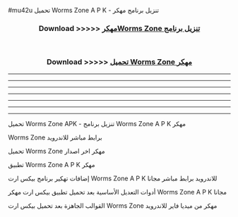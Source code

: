#mu42u تحميل Worms Zone  A P K - تنزيل برنامج مهكر



<div align="center">
<h3>Download >>>>> <a href="https://runaway1.web.app/?sq=Worms Zone ">مهكرWorms Zone  تنزيل برنامج</a></h3><br>

<h3>Download >>>>> <a href="https://runaway1.web.app/?sq=Worms Zone ">تحميل Worms Zone  مهكر</a></h3>
</div>


----------------------------------------------------------

----------------------------------------------------------

----------------------------------------------------------

----------------------------------------------------------

----------------------------------------------------------

----------------------------------------------------------

----------------------------------------------------------

تحميل Worms Zone  APK - تنزيل برنامج Worms Zone  A P K مهكر

Worms Zone  برابط مباشر للاندرويد

تحميل Worms Zone  مهكر اخر اصدار

تطبيق Worms Zone  A P K مهكر

إضافات تهكير برنامج بيكس ارت Worms Zone  A P K للاندرويد برابط مباشر مجانا

أدوات التعديل الأساسية بعد تحميل تطبيق بيكس ارت مهكر Worms Zone  A P K مجانا

القوالب الجاهزة بعد تحميل بيكس ارت Worms Zone  مهكر من ميديا فاير للاندرويد


